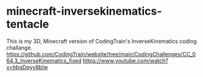 # minecraft-inversekinematics-tentacle
This is my 3D, Minecraft version of CodingTrain's InverseKinematics coding challange.
https://github.com/CodingTrain/website/tree/main/CodingChallenges/CC_064.3_InverseKinematics_fixed
https://www.youtube.com/watch?v=hbgDqyy8bIw
